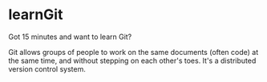 # learnGit
Got 15 minutes and want to learn Git?

Git allows groups of people to work on the same documents (often code) at the same time, and without stepping on each other's toes. It's a distributed version control system.


